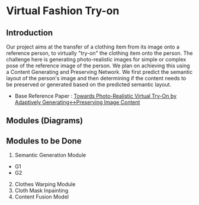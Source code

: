 # Virtual Fashion Try-on
## Introduction
Our project aims at the transfer of a clothing item from its image onto a reference person, to virtually "try-on" the clothing item onto the person. The challenge here is generating photo-realistic images for simple or complex pose of the reference image of the person.
We plan on achieving this using a Content Generating and Preserving Network. We first predict the semantic layout of the person's image and then determining if the content needs to be preserved or generated based on the predicted semantic layout.
- Base Reference Paper : [Towards Photo-Realistic Virtual Try-On by Adaptively Generating↔Preserving Image Content](https://doi.org/10.48550/arXiv.2003.05863)

## Modules (Diagrams)

## Modules to be Done
1. Semantic Generation Module
- G1
- G2
2. Clothes Warping Module
3. Cloth Mask Inpainting
4. Content Fusion Model
